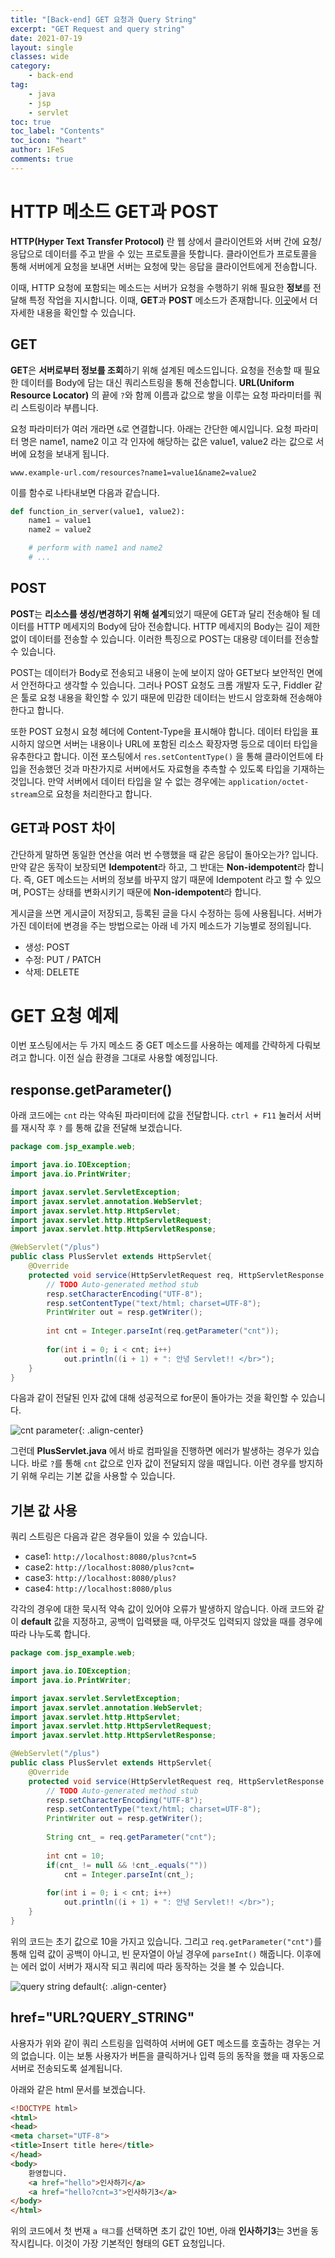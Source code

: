 ```yaml
---
title: "[Back-end] GET 요청과 Query String"
excerpt: "GET Request and query string"
date: 2021-07-19
layout: single
classes: wide
category:
    - back-end
tag:
    - java
    - jsp
    - servlet
toc: true
toc_label: "Contents"
toc_icon: "heart"
author: 1FeS
comments: true
---
```


# HTTP 메소드 GET과 POST

**HTTP(Hyper Text Transfer Protocol)** 란 웹 상에서 클라이언트와 서버 간에 요청/응답으로 데이터를 주고 받을 수 있는 프로토콜을 뜻합니다. 클라이언트가 프로토콜을 통해 서버에게 요청을 보내면 서버는 요청에 맞는 응답을 클라이언트에게 전송합니다.

이때, HTTP 요청에 포함되는 메소드는 서버가 요청을 수행하기 위해 필요한 **정보**를 전달해 특정 작업을 지시합니다. 이때, **GET**과 **POST** 메소드가 존재합니다. [이곳](https://hongsii.github.io/2017/08/02/what-is-the-difference-get-and-post/)에서 더 자세한 내용을 확인할 수 있습니다.

## GET

**GET**은 **서버로부터 정보를 조회**하기 위해 설계된 메소드입니다. 요청을 전송할 때 필요한 데이터를 Body에 담는 대신 쿼리스트링을 통해 전송합니다. **URL(Uniform Resource Locator)** 의 끝에 `?`와 함께 이름과 값으로 쌓을 이루는 요청 파라미터를 쿼리 스트링이라 부릅니다.

요청 파라미터가 여러 개라면 `&`로 연결합니다. 아래는 간단한 예시입니다. 요청 파라미터 명은 name1, name2 이고 각 인자에 해당하는 값은 value1, value2 라는 값으로 서버에 요청을 보내게 됩니다.

`www.example-url.com/resources?name1=value1&name2=value2`

이를 함수로 나타내보면 다음과 같습니다.

```python
def function_in_server(value1, value2):
    name1 = value1
    name2 = value2

    # perform with name1 and name2
    # ...
```

## POST

**POST**는 **리소스를 생성/변경하기 위해 설계**되었기 때문에 GET과 달리 전송해야 될 데이터를 HTTP 메세지의 Body에 담아 전송합니다. HTTP 메세지의 Body는 길이 제한 없이 데이터를 전송할 수 있습니다. 이러한 특징으로 POST는 대용량 데이터를 전송할 수 있습니다.

POST는 데이터가 Body로 전송되고 내용이 눈에 보이지 않아 GET보다 보안적인 면에서 안전하다고 생각할 수 있습니다. 그러나 POST 요청도 크롬 개발자 도구, Fiddler 같은 툴로 요청 내용을 확인할 수 있기 때문에 민감한 데이터는 반드시 암호화해 전송해야 한다고 합니다.

또한 POST 요청시 요청 헤더에 Content-Type을 표시해야 합니다. 데이터 타입을 표시하지 않으면 서버는 내용이나 URL에 포함된 리소스 확장자명 등으로 데이터 타입을 유추한다고 합니다. 이전 포스팅에서 `res.setContentType()` 을 통해 클라이언트에 타입을 전송했던 것과 마찬가지로 서버에서도 자료형을 추측할 수 있도록 타입을 기재하는 것입니다. 만약 서버에서 데이터 타입을 알 수 없는 경우에는 `application/octet-stream`으로 요청을 처리한다고 합니다.

## GET과 POST 차이

간단하게 말하면 동일한 연산을 여러 번 수행했을 때 같은 응답이 돌아오는가? 입니다. 만약 같은 동작이 보장되면 **Idempotent**라 하고, 그 반대는 **Non-idempotent**라 합니다. 즉, GET 메소드는 서버의 정보를 바꾸지 않기 때문에 Idempotent 라고 할 수 있으며, POST는 상태를 변화시키기 때문에 **Non-idempotent**라 합니다.

게시글을 쓰면 게시글이 저장되고, 등록된 글을 다시 수정하는 등에 사용됩니다. 서버가 가진 데이터에 변경을 주는 방법으로는 아래 네 가지 메소드가 기능별로 정의됩니다.

- 생성: POST
- 수정: PUT / PATCH
- 삭제: DELETE

# GET 요청 예제

이번 포스팅에서는 두 가지 메소드 중 GET 메소드를 사용하는 예제를 간략하게 다뤄보려고 합니다. 이전 실습 환경을 그대로 사용할 예정입니다.

## response.getParameter()

아래 코드에는 `cnt` 라는 약속된 파라미터에 값을 전달합니다. `ctrl + F11` 눌러서 서버를 재시작 후 `?` 를 통해 값을 전달해 보겠습니다.

```java
package com.jsp_example.web;

import java.io.IOException;
import java.io.PrintWriter;

import javax.servlet.ServletException;
import javax.servlet.annotation.WebServlet;
import javax.servlet.http.HttpServlet;
import javax.servlet.http.HttpServletRequest;
import javax.servlet.http.HttpServletResponse;

@WebServlet("/plus")
public class PlusServlet extends HttpServlet{
	@Override
	protected void service(HttpServletRequest req, HttpServletResponse resp) throws ServletException, IOException {
		// TODO Auto-generated method stub
		resp.setCharacterEncoding("UTF-8");
		resp.setContentType("text/html; charset=UTF-8");
		PrintWriter out = resp.getWriter();
		
		int cnt = Integer.parseInt(req.getParameter("cnt"));
		
		for(int i = 0; i < cnt; i++)
			out.println((i + 1) + ": 안녕 Servlet!! </br>");
	}
}
```

다음과 같이 전달된 인자 값에 대해 성공적으로 for문이 돌아가는 것을 확인할 수 있습니다.

![cnt parameter](/_img/2021-07-19/cnt_5.jpg){: .align-center}

그런데 **PlusServlet.java** 에서 바로 컴파일을 진행하면 에러가 발생하는 경우가 있습니다. 바로 `?`를 통해 `cnt` 값으로 인자 값이 전달되지 않을 때입니다. 이런 경우를 방지하기 위해 우리는 기본 값을 사용할 수 있습니다.

## 기본 값 사용

쿼리 스트링은 다음과 같은 경우들이 있을 수 있습니다.

- case1: `http://localhost:8080/plus?cnt=5`
- case2: `http://localhost:8080/plus?cnt=`
- case3: `http://localhost:8080/plus?`
- case4: `http://localhost:8080/plus`

각각의 경우에 대한 묵시적 약속 값이 있어야 오류가 발생하지 않습니다. 아래 코드와 같이 **default** 값을 지정하고, 공백이 입력됐을 때, 아무것도 입력되지 않았을 때를 경우에 따라 나누도록 합니다.

```java
package com.jsp_example.web;

import java.io.IOException;
import java.io.PrintWriter;

import javax.servlet.ServletException;
import javax.servlet.annotation.WebServlet;
import javax.servlet.http.HttpServlet;
import javax.servlet.http.HttpServletRequest;
import javax.servlet.http.HttpServletResponse;

@WebServlet("/plus")
public class PlusServlet extends HttpServlet{
	@Override
	protected void service(HttpServletRequest req, HttpServletResponse resp) throws ServletException, IOException {
		// TODO Auto-generated method stub
		resp.setCharacterEncoding("UTF-8");
		resp.setContentType("text/html; charset=UTF-8");
		PrintWriter out = resp.getWriter();
		
		String cnt_ = req.getParameter("cnt");
		
		int cnt = 10;
		if(cnt_ != null && !cnt_.equals(""))
			cnt = Integer.parseInt(cnt_);
		
		for(int i = 0; i < cnt; i++)
			out.println((i + 1) + ": 안녕 Servlet!! </br>");
	}
}
```

위의 코드는 초기 값으로 10을 가지고 있습니다. 그리고 `req.getParameter("cnt")`를 통해 입력 값이 공백이 아니고, 빈 문자열이 아닐 경우에 `parseInt()` 해줍니다. 이후에는 에러 없이 서버가 재시작 되고 쿼리에 따라 동작하는 것을 볼 수 있습니다.

![query string default](/_img/2021-07-19/query_string_default.gif){: .align-center}

## href="URL?QUERY_STRING"

사용자가 위와 같이 쿼리 스트링을 입력하여 서버에 GET 메소드를 호출하는 경우는 거의 없습니다. 이는 보통 사용자가 버튼을 클릭하거나 입력 등의 동작을 했을 때 자동으로 서버로 전송되도록 설계됩니다.

아래와 같은 html 문서를 보겠습니다.

```html
<!DOCTYPE html>
<html>
<head>
<meta charset="UTF-8">
<title>Insert title here</title>
</head>
<body>
	환영합니다.
    <a href="hello">인사하기</a>
    <a href="hello?cnt=3">인사하기3</a>
</body>
</html>
```

위의 코드에서 첫 번재 `a 태그`를 선택하면 초기 값인 10번, 아래 **인사하기3**는 3번을 동작시킵니다. 이것이 가장 기본적인 형태의 GET 요청입니다.